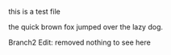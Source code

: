 
this is a test file


the quick brown fox jumped over the lazy dog.

Branch2 Edit: removed nothing to see here

